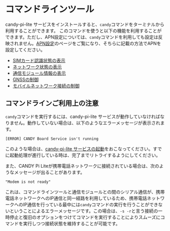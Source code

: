 # コマンドラインツール

candy-pi-lite サービスをインストールすると、`candy`コマンドをターミナルから利用することができます。
このコマンドを使うと以下の機能を利用することができます。ただし、APN設定については、`candy`コマンドを利用しても設定は反映されません。[APN設定](/configuration/apn.md)のページをご覧になり、そちらに記載の方法でAPNを設定してください。

  * [SIMカード認識状態の表示](sim.md)
  * [ネットワーク状態の表示](network.md)
  * [通信モジュール情報の表示](modem.md)
  * [GNSSの制御](gnss.md)
  * [モバイルネットワーク接続の制御](connection.md)

## コマンドラインご利用上の注意

`candy`コマンドを実行するには、candy-pi-lite サービスが動作していなければなりません。動作していない場合は、以下のようなエラーメッセージが表示されます。

```
[ERROR] CANDY Board Service isn't running
```

このような場合は、[candy-pi-lite サービスの起動](/service/start.md)をおこなってください。すでに起動処理が進行している時は、完了までリトライするようにしてください。

また、CANDY Pi Liteが携帯電話ネットワークに接続されている場合は、次のようなメッセージが出ることがあります。

```
"Modem is not ready"
```

これは、コマンドラインツールと通信モジュールとの間のシリアル通信が、携帯電話ネットワークへのIP通信と同一経路を利用しているため、携帯電話ネットワークへのIP通信を行っている最中には`candy`コマンドの実行を行うことができないということによるエラーメッセージです。この場合は、`-s -r`と言う接続の一時停止と復旧のオプションをつけてコマンドを実行することによりスムーズにコマンドを実行しつつ接続状態を維持することが可能です。
